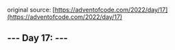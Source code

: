original source: [https://adventofcode.com/2022/day/17](https://adventofcode.com/2022/day/17)
## --- Day 17:  ---
